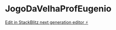 # JogoDaVelhaProfEugenio

[Edit in StackBlitz next generation editor ⚡️](https://stackblitz.com/~/github.com/Thiago-Yanagida/JogoDaVelhaProfEugenio)